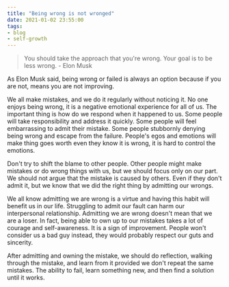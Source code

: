 ```yaml
---
title: "Being wrong is not wronged"
date: 2021-01-02 23:55:00
tags: 
- blog
- self-growth
---
```


> You should take the approach that you're wrong. Your goal is to be less wrong. - Elon Musk

As Elon Musk said, being wrong or failed is always an option because if you are not, means you are not improving.

We all make mistakes, and we do it regularly without noticing it. No one enjoys being wrong, it is a negative emotional experience for all of us. The important thing is how do we respond when it happened to us. Some people will take responsibility and address it quickly. Some people will feel embarrassing to admit their mistake. Some people stubbornly denying being wrong and escape from the failure. People's egos and emotions will make thing goes worth even they know it is wrong, it is hard to control the emotions.

Don't try to shift the blame to other people. Other people might make mistakes or do wrong things with us, but we should focus only on our part. We should not argue that the mistake is caused by others. Even if they don't admit it, but we know that we did the right thing by admitting our wrongs.

We all know admitting we are wrong is a virtue and having this habit will benefit us in our life. Struggling to admit our fault can harm our interpersonal relationship. Admitting we are wrong doesn't mean that we are a loser. In fact, being able to own up to our mistakes takes a lot of courage and self-awareness. It is a sign of improvement. People won't consider us a bad guy instead, they would probably respect our guts and sincerity.

After admitting and owning the mistake, we should do reflection, walking through the mistake, and learn from it provided we don't repeat the same mistakes. The ability to fail, learn something new, and then find a solution until it works.